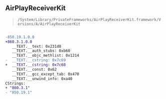 ## AirPlayReceiverKit

> `/System/Library/PrivateFrameworks/AirPlayReceiverKit.framework/Versions/A/AirPlayReceiverKit`

```diff

-850.19.1.0.0
+860.3.1.0.0
   __TEXT.__text: 0x231d0
   __TEXT.__auth_stubs: 0xb60
   __TEXT.__objc_methlist: 0x1214
-  __TEXT.__cstring: 0x7c69
+  __TEXT.__cstring: 0x7c68
   __TEXT.__const: 0x62
   __TEXT.__gcc_except_tab: 0x470
   __TEXT.__unwind_info: 0xa40
CStrings:
+ "860.3.1"
- "850.19.1"

```
